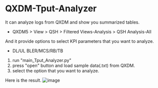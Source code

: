 # QXDM-Tput-Analyzer
It can analyze logs from QXDM and show you summarized tables.
 - QXDM5 > View > QSH > Filtered Views-Analysis > QSH Analysis-All

And it provide options to select KPI parameters that you want to analyze.
 - DL/UL BLER/MCS/RB/TB

1. run "main_Tput_Analyzer.py"
2. press "open" button and load sample data(.txt) from QXDM.
3. select the option that you want to analyze.

Here is the result.
![image](https://user-images.githubusercontent.com/98713651/151721104-9f3ae0f0-c43f-4e6f-a21f-8c4ff0fa43a8.png)

